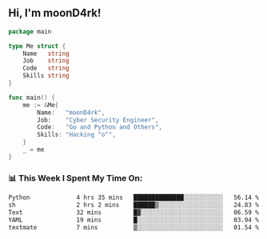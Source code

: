 <h2> Hi, I'm moonD4rk!</h2>

```go
package main

type Me struct {
	Name   string
	Job    string
	Code   string
	Skills string
}

func main() {
	me := &Me{
		Name:   "moonD4rk",
		Job:    "Cyber Security Engineer",
		Code:   "Go and Python and Others",
		Skills: "Hacking ^o^",
	}
	_ = me
}
```

<h3>📊 This Week I Spent My Time On:</h3>
<!-- <img align='right' src="https://github-readme-stats.vercel.app/api?username=moond4rk&show_icons=true&theme=radical", width="300" height="150"> -->

<!--START_SECTION:waka-->

```txt
Python             4 hrs 35 mins   ██████████████░░░░░░░░░░░   56.14 %
sh                 2 hrs 2 mins    ██████▒░░░░░░░░░░░░░░░░░░   24.83 %
Text               32 mins         █▓░░░░░░░░░░░░░░░░░░░░░░░   06.59 %
YAML               19 mins         █░░░░░░░░░░░░░░░░░░░░░░░░   03.94 %
textmate           7 mins          ▒░░░░░░░░░░░░░░░░░░░░░░░░   01.54 %
```

<!--END_SECTION:waka-->

